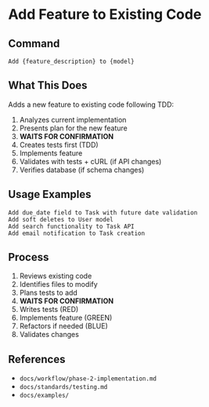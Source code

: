 # Add Feature to Existing Code

## Command
```
Add {feature_description} to {model}
```

## What This Does

Adds a new feature to existing code following TDD:

1. Analyzes current implementation
2. Presents plan for the new feature
3. **WAITS FOR CONFIRMATION**
4. Creates tests first (TDD)
5. Implements feature
6. Validates with tests + cURL (if API changes)
7. Verifies database (if schema changes)

## Usage Examples
```
Add due_date field to Task with future date validation
Add soft deletes to User model
Add search functionality to Task API
Add email notification to Task creation
```

## Process

1. Reviews existing code
2. Identifies files to modify
3. Plans tests to add
4. **WAITS FOR CONFIRMATION**
5. Writes tests (RED)
6. Implements feature (GREEN)
7. Refactors if needed (BLUE)
8. Validates changes

## References

- `docs/workflow/phase-2-implementation.md`
- `docs/standards/testing.md`
- `docs/examples/`
